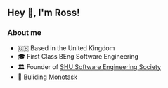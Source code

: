 ## Hey 👋, I'm Ross!  
  



### About me  
- 🇬🇧 Based in the United Kingdom
- 🎓 First Class BEng Software Engineering
- 🏛️ Founder of [SHU Software Engineering Society](https://www.hallamstudentsunion.com/opportunities/societies/social/group/software/)
- 🎯 Buliding [Monotask](https://www.monotask.app/)
